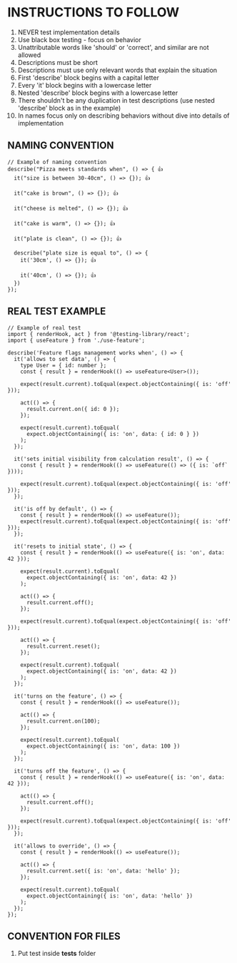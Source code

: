 # INSTRUCTIONS TO FOLLOW

1. NEVER test implementation details
2. Use black box testing - focus on behavior
3. Unattributable words like 'should' or 'correct', and similar are not allowed
4. Descriptions must be short
5. Descriptions must use only relevant words that explain the situation
6. First 'describe' block begins with a capital letter
7. Every 'it' block begins with a lowercase letter
8. Nested 'describe' block begins with a lowercase letter
9. There shouldn't be any duplication in test descriptions (use nested 'describe' block as in the example)
10. In names focus only on describing behaviors without dive into details of implementation

## NAMING CONVENTION

```
// Example of naming convention
describe("Pizza meets standards when", () => { 👍
  it("size is between 30-40cm", () => {}); 👍

  it("cake is brown", () => {}); 👍

  it("cheese is melted", () => {}); 👍

  it("cake is warm", () => {}); 👍

  it("plate is clean", () => {}); 👍

  describe("plate size is equal to", () => {
    it('30cm', () => {}); 👍

    it('40cm', () => {}); 👍
  })
});
```

## REAL TEST EXAMPLE

```
// Example of real test
import { renderHook, act } from '@testing-library/react';
import { useFeature } from './use-feature';

describe('Feature flags management works when', () => {
  it('allows to set data', () => {
    type User = { id: number };
    const { result } = renderHook(() => useFeature<User>());

    expect(result.current).toEqual(expect.objectContaining({ is: 'off' }));

    act(() => {
      result.current.on({ id: 0 });
    });

    expect(result.current).toEqual(
      expect.objectContaining({ is: 'on', data: { id: 0 } })
    );
  });

  it('sets initial visibility from calculation result', () => {
    const { result } = renderHook(() => useFeature(() => ({ is: `off` })));

    expect(result.current).toEqual(expect.objectContaining({ is: 'off' }));
  });

  it('is off by default', () => {
    const { result } = renderHook(() => useFeature());
    expect(result.current).toEqual(expect.objectContaining({ is: 'off' }));
  });

  it('resets to initial state', () => {
    const { result } = renderHook(() => useFeature({ is: 'on', data: 42 }));

    expect(result.current).toEqual(
      expect.objectContaining({ is: 'on', data: 42 })
    );

    act(() => {
      result.current.off();
    });

    expect(result.current).toEqual(expect.objectContaining({ is: 'off' }));

    act(() => {
      result.current.reset();
    });

    expect(result.current).toEqual(
      expect.objectContaining({ is: 'on', data: 42 })
    );
  });

  it('turns on the feature', () => {
    const { result } = renderHook(() => useFeature());

    act(() => {
      result.current.on(100);
    });

    expect(result.current).toEqual(
      expect.objectContaining({ is: 'on', data: 100 })
    );
  });

  it('turns off the feature', () => {
    const { result } = renderHook(() => useFeature({ is: 'on', data: 42 }));

    act(() => {
      result.current.off();
    });

    expect(result.current).toEqual(expect.objectContaining({ is: 'off' }));
  });

  it('allows to override', () => {
    const { result } = renderHook(() => useFeature());

    act(() => {
      result.current.set({ is: 'on', data: 'hello' });
    });

    expect(result.current).toEqual(
      expect.objectContaining({ is: 'on', data: 'hello' })
    );
  });
});
```

## CONVENTION FOR FILES

1. Put test inside **__tests__** folder